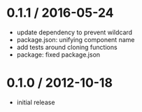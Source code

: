 
0.1.1 / 2016-05-24
==================

  * update dependency to prevent wildcard
  * package.json: unifying component name
  * add tests around cloning functions
  * package: fixed package.json

0.1.0 / 2012-10-18
==================

  * initial release
